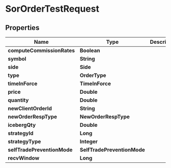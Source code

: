 

# SorOrderTestRequest


## Properties

| Name | Type | Description | Notes |
|------------ | ------------- | ------------- | -------------|
|**computeCommissionRates** | **Boolean** |  |  [optional] |
|**symbol** | **String** |  |  |
|**side** | **Side** |  |  |
|**type** | **OrderType** |  |  |
|**timeInForce** | **TimeInForce** |  |  [optional] |
|**price** | **Double** |  |  [optional] |
|**quantity** | **Double** |  |  |
|**newClientOrderId** | **String** |  |  [optional] |
|**newOrderRespType** | **NewOrderRespType** |  |  [optional] |
|**icebergQty** | **Double** |  |  [optional] |
|**strategyId** | **Long** |  |  [optional] |
|**strategyType** | **Integer** |  |  [optional] |
|**selfTradePreventionMode** | **SelfTradePreventionMode** |  |  [optional] |
|**recvWindow** | **Long** |  |  [optional] |




